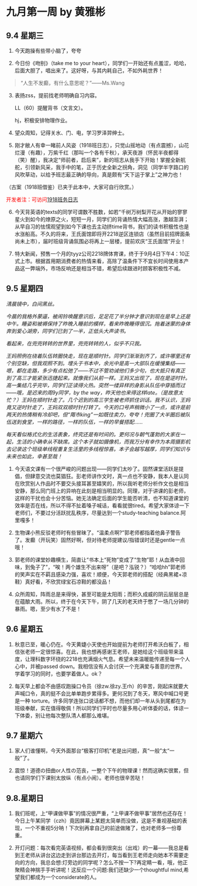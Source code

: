 # 九月第一周 by 黄雅彬


## 9.4 星期三 

1. 今天跑操有些带小脑了，夸夸 

2. 今日份《吻别》（take me to your heart），同学们一开始还有点羞涩，哈哈，后面大胆了，唱出来了。这好呀，与其内耗自己，不如外耗世界！ 

> “人生不发癫，有什么意思呢？”——Ms.Wang 

3.  表扬zss，提前找老师明确自习内容。 

    LL（60）提醒背书（文言文）。 

    hj，积极安排物理作业。 

4. 望众周知，记得关水、门、电，学习罗泽羿绅士。 

5. 刚才敝人有幸一睹前人风姿（1918班日志），只觉山摇地动（有点震撼），山花烂漫（有趣），万紫千红（那叫一个各有千秋），承天夜游（怀民半夜都得（笑）醒），我决定“师前者，启后来”，新的班志从我手下开始！掌握全新航舵，引领新风采，我手中的笔，正于历史全新之拐角，洞见（同学半字路口的风吹草动，以给予班志最正确的导向，真是颇有“天下运于掌上”之神力也！ 

（古案（1918班借鉴）已夹于此本中，大家可自行欣赏。） 

<font color="red">开发者注：可访问<a href="https://www.1918.site">1918班务日志</a></font>

6. 今天背英语的texts的同学可谓数不胜数，如若“千树万树梨开花从开始的寥寥星火到如今的燎原之火，短短一月，同学们的背诵热情大幅高涨，激越澎湃；从早自习的怯懦观望到如今下课也去主动挤time背书，我们的读书积极性也是水涨船高。不久的将来，王氏面馆即将开2218逆区连锁店（虽然目前招牌面条尚未上市），届时班级背诵氛围必将再上一层楼，提前欢庆“王氏面馆”开业！ 

7. 特大新闻，预售一个月的tyyz公司2218牌体育课，终于于9月4日下午4：10正式上市。根据首用期消费者的热情来看，高除了温条件下不宜长时间使用本产品这一弊端外，市场反响还是相当不错，希望后续跟进时顾客积极性不减。 


## 9.5 星期四 

*清晨镜中，白间黑丝。*

*今晨的我格外蒙逼，被闹铃唤醒意识后，足足花了半分钟才意识到现在是早上还是中午。睡姿和被褥保持了昨晚入睡前的模样，看来昨晚睡得很沉。拖着迷蒙的身体奔到爱心湖旁，同学们已到了一半，正低头大声读书。*

*看起来，在兜兜转转的世界里，兜兜转转的人，似乎不只我。*

*王妈照例在绕着队伍转圈快走，现在是顺时针。同学们渐渐到齐了，或许哪里还有个别空缺，但我观照不到。埋头于书本中，余光中是高一大部队在缓慢集结——嗯，都在走路，多少有点松弛了——不过不管劝诫他们多少句，也大抵只有真正到了高三才能紧张迅捷起来。就像我们从前一样。王妈又出现了，现在是逆时针。高一集结几乎完毕，同学们正读得火热。突然一缕异样的身影从队伍中穿插而过——哦，是迟来的周9y同学，by the way，昨天他也来得这样late。（是故意太忙？）王妈在顺时针走了。几个迟到的高三学生被老师抓住训话。我不认识，王妈竟又逆时针走了，王妈双双顺时针打转了。今天的口号声稍微小了一点，或许是前两天的热情稍有冷却吧，但“陬市king”一如既往卖力，夸夸！兜圈了大半圈后被队伍送到食堂，一样的路径，一样的队伍，一样的早餐搭配……*

*每天看似格式化的生活表象，终究还是有时间的。更何况与朝气蓬勃的大家在一起，生活的小确幸从不缺席。这个本子就如摄像机，而我万分有幸作为本周摄影机去记录这个班级单线程重复生活里的多线程惊喜。本子会越写越厚，同学们知识与未来也如此，幸甚至哉！*


1. 今天语文课有一个很严峻的问题出现——同学们太吵了。固然课堂活跃是提倡，但肆意交流也莫猖狂。彭老师讲作文时，真一点也不安静，我本人是认同在欣赏别人作品时不要交头接耳甚至嬉笑的，所以我听老师分析作文也是相当安静，那么同门班上的异响在此刻是相当明显的。同理，对于讲课的彭老师，这样的干扰也会十分苦恼。她无法确定后面的学生能否听清，也不知道课堂的效率是否在线，所以不得不扯着嗓子喊话，看看就很tired。希望大家体谅一下老师们，不要过分活跃扰乱秩序，尽量达到一个study-teaching balance.阿里嘎多！ 

2. 生物课小熊反驳老师时有些冒昧了。“温柔点啊?”郭老师都指着他鼻子警告了。发癫（开玩笑）固然好啊，但对待老师提建议/指错误时还是gentle一点哦！ 

3. 郭老师的课堂妙趣横生，简直让“书本上“死物”变成了“生物”耶！从血液中回味，到兔子了”，“唉！两个雄生不出来呀”（是吧？泓锐？）“哈哈hh”郭老师的笑声实在不羁且感染力强，喜欢！顺便，今天郭老师的搭配（经典黑裙+凉鞋）真好看，不欣赏绿宝石凉鞋的都没品！ 

4. 众所周知，阵雨总是来得快，甚至可能是太阳雨；而积久成威的阴云层层总是在蕴酿大雨。所以，终于在今天下午，阴了几天的老天终于憋了一场几分钟的暴雨。嗯，至少有水了不是！ 

## 9.6 星期五 

1. 秋意已至，暖心仍在。今天黄婕小天使也开始提前为老师打开希沃白板了，相信张老师一定很惊喜。在此，我也想再感谢王老师，是她给这个班级带来温度，让理科数字环绕的2218也充满烟火气息。希望未来温暖能传递至每一个人心中，并被passed down。我相信没有人会讨厌一个充满爱与善意的世界。学着学习的同时，也要学着做人。ok？ 

2. 每天早上都会不由感叹跑操口令员（徐zw.徐zy.王rh）的辛苦，刚起床就要大声喊口令，真的挺不会比单单跑步累得多。更何况到了冬天，寒风中喊口号更是一种 torture。许多同学连张口说话都不想，而他们却一年从头到尾都在为班级奉献，实在值得敬佩！所以同学们平时也尽量多用心听体委的话，体谅一下体委，别让他每次整队清人都那么难堪。 


## 9.7 星期六 

1. 家人们谁懂啊，今天外面那台“极客打印机”老是出问题，真“一般”太“一般”了。 

2. 震惊！道德の扭曲or人性の范丧，一整个下午的物理课！然而这确实很累，但也请同学们下课别太放纵（有点小闹）。老师也很辛苦哒！ 





## 9.8.星期日 

1. 我们班呢，上“甲课做甲事”的情况很严重，“上甲课不做甲事”居然也还存在！今日上午某同学（czh）竟因屏幕上某题太简单而没做，这是不重视基础的表现，一个不重视5分呐！下次别再拿自己的前途做赌了，也对老师多一份尊重。 

2. 开灯问题：每次看完英语视频，都会看到很突出（出戏）的一幕——我总是看到王老师从讲台这边走到讲台那边去开灯，每当看到王老师走向她本不需要走向的方向，我总会想:灯旁边的同学呢？怎么不按一下?再定睛一看，哦，他正聚精会神揣手手听讲呢！这反应一个问题:我们还缺少一个thoughtful mind,希望我们都成为一个considerate的人。